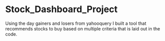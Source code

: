 # Stock_Dashboard_Project

Using the day gainers and losers from yahooquery I built a tool that recommends stocks to buy based on multiple criteria that is laid out in the code.
